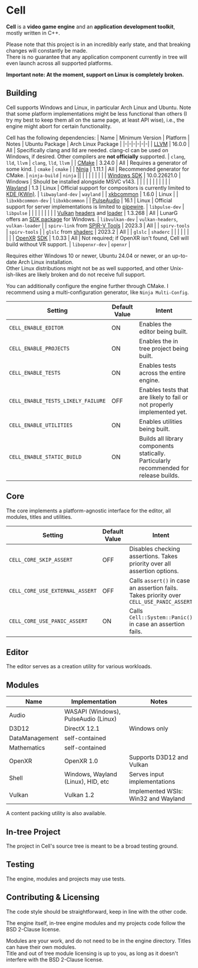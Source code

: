 # Cell
**Cell** is a **video game engine** and an **application development toolkit**, mostly written in C++.

Please note that this project is in an incredibly early state, and that breaking changes will constantly be made.  
There is no guarantee that any application component currently in tree will even launch across all supported platforms.

**Important note: At the moment, support on Linux is __completely broken__.**

## Building
Cell supports Windows and Linux, in particular Arch Linux and Ubuntu. 
Note that some platform implementations might be less functional than others (I try my best to keep them all on the same page, at least API wise), i.e., the engine might abort for certain functionality.

Cell has the following dependencies:
| Name | Minimum Version | Platform | Notes | Ubuntu Package | Arch Linux Package |
|-|-|-|-|-|-|
| [LLVM](https://llvm.org) | 16.0.0 | All | Specifically clang and lld are needed. clang-cl can be used on Windows, if desired. Other compilers are **not officially** supported. | `clang`, `lld`, `llvm` | `clang`, `lld`, `llvm` |
| [CMake](https://cmake.org/) | 3.24.0 | All | Requires a generator of some kind. | `cmake` | `cmake` |
| [Ninja](https://ninja-build.org/) | 1.11.1 | All | Recommended generator for CMake. | `ninja-build` | `ninja` ||
| | | | | | |
| [Windows SDK](https://developer.microsoft.com/en-us/windows/downloads/windows-sdk/) | 10.0.22621.0 | Windows | Should be installed alongside MSVC v143. | | |
| | | | | | |
| [Wayland](https://wayland.freedesktop.org/) | 1.3 | Linux | Official support for compositors is currently limited to [KDE (KWin)](https://kde.org/). | `libwayland-dev` | `wayland` | 
| [xkbcommon](https://xkbcommon.org/) | 1.6.0 | Linux | | `libxkbcommon-dev` | `libxkbcommon` |
| [PulseAudio](https://www.freedesktop.org/wiki/Software/PulseAudio/) | 16.1 | Linux | Official support for server implementations is limited to [pipewire](https://pipewire.org/). | `libpulse-dev` | `libpulse` |
| | | | | | |
| [Vulkan](https://www.vulkan.org/) [headers](https://github.com/KhronosGroup/Vulkan-Headers) and [loader](https://github.com/KhronosGroup/Vulkan-Loader) | 1.3.268 | All | LunarG offers an [SDK package](https://vulkan.lunarg.com/sdk/home#windows) for Windows. | `libvulkan-dev` | `vulkan-headers`, `vulkan-loader` |
| `spirv-link` from [SPIR-V Tools](https://github.com/KhronosGroup/SPIRV-Tools) | 2023.3 | All | | `spirv-tools` | `spirv-tools` |
| `glslc` from [shaderc](https://github.com/google/shaderc/) | 2023.2 | All | | `glslc` | `shaderc` |
| | | | | | |
| [OpenXR](https://www.khronos.org/openxr/) [SDK](https://github.com/KhronosGroup/OpenXR-SDK) | 1.0.33 | All | Not required; if OpenXR isn't found, Cell will build without VR support. | `libopenxr-dev` | `openxr` |

Requires either Windows 10 or newer, Ubuntu 24.04 or newer, or an up-to-date Arch Linux installation.  
Other Linux distributions might not be as well supported, and other Unix-ish-likes are likely broken and do not receive full support.

You can additionally configure the engine further through CMake. I recommend using a multi-configuration generator, like `Ninja Multi-Config`.
 
| Setting | Default Value | Intent |
|-|-|-|
| `CELL_ENABLE_EDITOR` | ON | Enables the editor being built. |
| `CELL_ENABLE_PROJECTS` | ON | Enables the in tree project being built. |
| `CELL_ENABLE_TESTS` | ON | Enables tests across the entire engine. |
| `CELL_ENABLE_TESTS_LIKELY_FAILURE` | OFF | Enables tests that are likely to fail or not properly implemented yet. |
| `CELL_ENABLE_UTILITIES` | ON | Enables utilities being built. |
| `CELL_ENABLE_STATIC_BUILD` | ON | Builds all library components statically. Particularly recommended for release builds. |

## Core
The core implements a platform-agnostic interface for the editor, all modules, titles and utilities.

| Setting | Default Value | Intent |
|-|-|-|
| `CELL_CORE_SKIP_ASSERT` | OFF | Disables checking assertions. Takes priority over all assertion options. |
| `CELL_CORE_USE_EXTERNAL_ASSERT` | OFF | Calls `assert()` in case an assertion fails. Takes priority over `CELL_USE_PANIC_ASSERT` |
| `CELL_CORE_USE_PANIC_ASSERT` | ON | Calls `Cell::System::Panic()` in case an assertion fails. |

## Editor
The editor serves as a creation utility for various workloads.

## Modules
| Name | Implementation | Notes |
|-|-|-|
| Audio | WASAPI (Windows), PulseAudio (Linux) | |
| D3D12 | DirectX 12.1 | Windows only |
| DataManagement | self-contained | |
| Mathematics | self-contained | |
| OpenXR | OpenXR 1.0 | Supports D3D12 and Vulkan |
| Shell | Windows, Wayland (Linux), HID, etc | Serves input implementations |
| Vulkan | Vulkan 1.2 | Implemented WSIs: Win32 and Wayland |

A content packing utility is also available.

## In-tree Project
The project in Cell's source tree is meant to be a broad testing ground.

## Testing
The engine, modules and projects may use tests.

## Contributing & Licensing
The code style should be straightforward, keep in line with the other code.

The engine itself, in-tree engine modules and my projects code follow the BSD 2-Clause license.

Modules are your work, and do not need to be in the engine directory. Titles can have their own modules.  
Title and out of tree module licensing is up to you, as long as it doesn't interfere with the BSD 2-Clause license.
